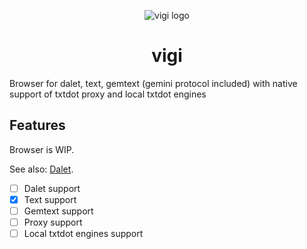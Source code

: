 <div align="center">

![vigi logo](https://github.com/TxtDot/.github/raw/main/imgs/vigi.png)

# vigi

</div>

Browser for dalet, text, gemtext (gemini protocol included) with native support of txtdot proxy and local txtdot engines

## Features

Browser is WIP.

See also: [Dalet](https://github.com/TxtDot/dalet).

- [ ] Dalet support
- [x] Text support
- [ ] Gemtext support
- [ ] Proxy support
- [ ] Local txtdot engines support

